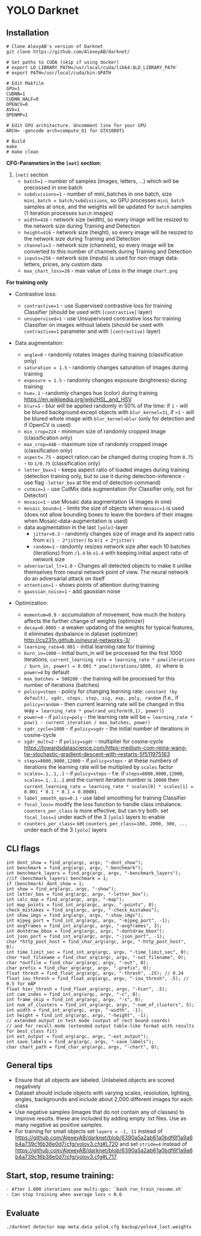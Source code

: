 # YOLO Darknet

## Installation

```
# Clone AlexyAB's version of Darknet
git clone https://github.com/AlexeyAB/darknet/

# Set paths to CUDA (skip if using docker)
# export LD_LIBRARY_PATH=/usr/local/cuda/lib64:$LD_LIBRARY_PATH`
# export PATH=/usr/local/cuda/bin:$PATH

# Edit Makfile
GPU=1
CUDNN=1
CUDNN_HALF=0
OPENCV=0
AVX=1
OPENMP=1

# Edit GPU architecture. Uncomment line for your GPU
ARCH= -gencode arch=compute_61 for GTX1080Ti

# Build
make
# make clean
```


**CFG-Parameters in the `[net]` section:**

1. `[net]` section
    * `batch=1` - number of samples (images, letters, ...) which will be precossed in one batch
    * `subdivisions=1` - number of mini_batches in one batch, size `mini_batch = batch/subdivisions`, so GPU processes `mini_batch` samples at once, and the weights will be updated for `batch` samples (1 iteration processes `batch` images)
    * `width=416` - network size (width), so every image will be resized to the network size during Training and Detection
    * `height=416` - network size (height), so every image will be resized to the network size during Training and Detection
    * `channels=3` - network size (channels), so every image will be converted to this number of channels during Training and Detection
    * `inputs=256` - network size (inputs) is used for non-image data: letters, prices, any custom data
    * `max_chart_loss=20` - max value of Loss in the image `chart.png` 

**For training only**

* Contrastive loss:

    * `contrastive=1` - use Supervised contrastive loss for training Classifier (should be used with `[contrastive]` layer)
    * `unsupervised=1` - use Unsupervised contrastive loss for training Classifier on images without labels (should be used with `contrastive=1` parameter and with `[contrastive]` layer)

* Data augmentation:

    * `angle=0` - randomly rotates images during training (classification only)
    * `saturation = 1.5` - randomly changes saturation of images during training
    * `exposure = 1.5` - randomly changes exposure (brightness) during training
    * `hue=.1` - randomly changes hue (color) during training https://en.wikipedia.org/wiki/HSL_and_HSV
    * `blur=1` - blur will be applied randomly in 50% of the time: if `1` - will be blured background except objects with `blur_kernel=31`, if `>1` - will be blured whole image with `blur_kernel=blur` (only for detection and if OpenCV is used)
    * `min_crop=224` - minimum size of randomly cropped image (classification only)
    * `max_crop=448` - maximum size of randomly cropped image (classification only)
    * `aspect=.75` - aspect ration can be changed during croping from `0.75` - to `1/0.75` (classification only)
    * `letter_box=1` - keeps aspect ratio of loaded images during training (detection training only, but to use it during detection-inference - use flag `-letter_box` at the end of detection command)
    * `cutmix=1` - use CutMix data augmentation (for Classifier only, not for Detector)
    * `mosaic=1` - use Mosaic data augmentation (4 images in one)
    * `mosaic_bound=1` - limits the size of objects when `mosaic=1` is used (does not allow bounding boxes to leave the borders of their images when Mosaic-data-augmentation is used)
    * data augmentation in the last `[yolo]`-layer
        * `jitter=0.3` - randomly changes size of image and its aspect ratio from x`(1 - 2*jitter)` to x`(1 + 2*jitter)`
        * `random=1` - randomly resizes network size after each 10 batches (iterations) from `/1.4` to `x1.4` with keeping initial aspect ratio of network size
    * `adversarial_lr=1.0` - Changes all detected objects to make it unlike themselves from neural network point of view. The neural network do an adversarial attack on itself
    * `attention=1` - shows points of attention during training
    * `gaussian_noise=1` - add gaussian noise

* Optimization:

    * `momentum=0.9` - accumulation of movement, how much the history affects the further change of weights (optimizer)
    * `decay=0.0005` - a weaker updating of the weights for typical features, it eliminates dysbalance in dataset (optimizer) http://cs231n.github.io/neural-networks-3/
    * `learning_rate=0.001` - initial learning rate for training
    * `burn_in=1000` - initial burn_in will be processed for the first 1000 iterations, `current_learning rate = learning_rate * pow(iterations / burn_in, power) = 0.001 * pow(iterations/1000, 4)` where is `power=4` by default
    * `max_batches = 500200` - the training will be processed for this number of iterations (batches)
    * `policy=steps` - policy for changing learning rate: `constant (by default), sgdr, steps, step, sig, exp, poly, random` (f.e., if `policy=random` - then current learning rate will be changed in this way `= learning_rate * pow(rand_uniform(0,1), power)`)
    * `power=4` - if `policy=poly` - the learning rate will be `= learning_rate * pow(1 - current_iteration / max_batches, power)`
    * `sgdr_cycle=1000` - if `policy=sgdr` - the initial number of iterations in cosine-cycle
    * `sgdr_mult=2` - if `policy=sgdr` - multiplier for cosine-cycle https://towardsdatascience.com/https-medium-com-reina-wang-tw-stochastic-gradient-descent-with-restarts-5f511975163
    * `steps=8000,9000,12000` - if `policy=steps` - at these numbers of iterations the learning rate will be multiplied by `scales` factor
    * `scales=.1,.1,.1` - if `policy=steps` - f.e. if `steps=8000,9000,12000`, `scales=.1,.1,.1` and the current iteration number is `10000` then `current_learning_rate = learning_rate * scales[0] * scales[1] = 0.001 * 0.1 * 0.1 = 0.00001`
    * `label_smooth_eps=0.1` - use label smoothing for training Classifier
    * `focal_loss=` modify the loss function to handle class imbalance. `counters_per_class` is more effective, but can try both. set `focal_loss=1` under each of the 3 `[yolo]` layers to enable
    * `counters_per_class=` set `counters_per_class=100, 2000, 300, ...` under each of the 3 `[yolo]` layers

## CLI flags

```
int dont_show = find_arg(argc, argv, "-dont_show");
int benchmark = find_arg(argc, argv, "-benchmark");
int benchmark_layers = find_arg(argc, argv, "-benchmark_layers");
//if (benchmark_layers) benchmark = 1;
if (benchmark) dont_show = 1;
int show = find_arg(argc, argv, "-show");
int letter_box = find_arg(argc, argv, "-letter_box");
int calc_map = find_arg(argc, argv, "-map");
int map_points = find_int_arg(argc, argv, "-points", 0);
check_mistakes = find_arg(argc, argv, "-check_mistakes");
int show_imgs = find_arg(argc, argv, "-show_imgs");
int mjpeg_port = find_int_arg(argc, argv, "-mjpeg_port", -1);
int avgframes = find_int_arg(argc, argv, "-avgframes", 3);
int dontdraw_bbox = find_arg(argc, argv, "-dontdraw_bbox");
int json_port = find_int_arg(argc, argv, "-json_port", -1);
char *http_post_host = find_char_arg(argc, argv, "-http_post_host", 0);
int time_limit_sec = find_int_arg(argc, argv, "-time_limit_sec", 0);
char *out_filename = find_char_arg(argc, argv, "-out_filename", 0);
char *outfile = find_char_arg(argc, argv, "-out", 0);
char prefix = find_char_arg(argc, argv, "-prefix", 0);
float thresh = find_float_arg(argc, argv, "-thresh", .25); // 0.24
float iou_thresh = find_float_arg(argc, argv, "-iou_thresh", .5); // 0.5 for mAP
float hier_thresh = find_float_arg(argc, argv, "-hier", .5);
int cam_index = find_int_arg(argc, argv, "-c", 0);
int frame_skip = find_int_arg(argc, argv, "-s", 0);
int num_of_clusters = find_int_arg(argc, argv, "-num_of_clusters", 5);
int width = find_int_arg(argc, argv, "-width", -1);
int height = find_int_arg(argc, argv, "-height", -1);
// extended output in test mode (output of rect bound coords)
// and for recall mode (extended output table-like format with results for best_class fit)
int ext_output = find_arg(argc, argv, "-ext_output");
int save_labels = find_arg(argc, argv, "-save_labels");
char chart_path = find_char_arg(argc, argv, "-chart", 0);
```

## General tips

- Ensure that all objects are labeled. Unlabeled objects are scored negatively
- Dataset should include objects with varying scales, resolution, lighting, angles, backgrounds and include about 2,000 different images for each class
- Use negative samples (images that do not contain any of classes) to improve results. these are included by adding empty .txt files. Use as many negative as positive samples.
- For training for small objects set `layers = -1, 11` instead of <https://github.com/AlexeyAB/darknet/blob/6390a5a2ab61a0bdf6f1a9a6b4a739c16b36e0d7/cfg/yolov3.cfg#L720> and set `stride=4` instead of <https://github.com/AlexeyAB/darknet/blob/6390a5a2ab61a0bdf6f1a9a6b4a739c16b36e0d7/cfg/yolov3.cfg#L717>


## Start, stop, resume training:
    - After 1.000 iterations use multi-gpu: `bash run_train_resume.sh`
    - Can stop training when average loss < 0.6

## Evaluate
```
./darknet detector map meta.data yolo4.cfg backup/yolov4_last.weights
```

